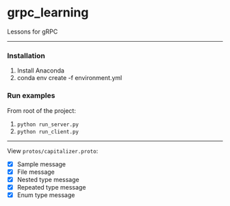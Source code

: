 # grpc_learning
Lessons for gRPC

***

### Installation

1. Install Anaconda
2. conda env create -f environment.yml

### Run examples

From root of the project:

1. `python run_server.py`
2. `python run_client.py`

***

View `protos/capitalizer.proto`:

* [x] Sample message
* [x] File message
* [x] Nested type message
* [x] Repeated type message
* [x] Enum type message
